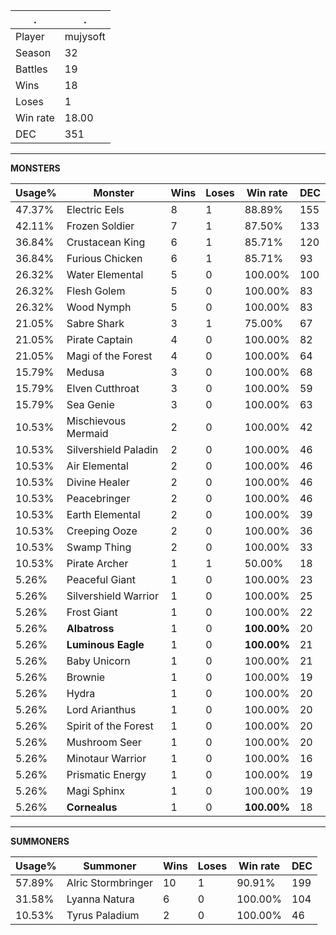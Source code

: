 .|.
|-|-
Player|mujysoft
Season|32
Battles|19
Wins|18
Loses|1
Win rate|18.00
DEC|351

---
**MONSTERS**

Usage%|Monster|Wins|Loses|Win rate|DEC|
-|-|-|-|-|-|
47.37%|Electric Eels|8|1|88.89%|155|
42.11%|Frozen Soldier|7|1|87.50%|133|
36.84%|Crustacean King|6|1|85.71%|120|
36.84%|Furious Chicken|6|1|85.71%|93|
26.32%|Water Elemental|5|0|100.00%|100|
26.32%|Flesh Golem|5|0|100.00%|83|
26.32%|Wood Nymph|5|0|100.00%|83|
21.05%|Sabre Shark|3|1|75.00%|67|
21.05%|Pirate Captain|4|0|100.00%|82|
21.05%|Magi of the Forest|4|0|100.00%|64|
15.79%|Medusa|3|0|100.00%|68|
15.79%|Elven Cutthroat|3|0|100.00%|59|
15.79%|Sea Genie|3|0|100.00%|63|
10.53%|Mischievous Mermaid|2|0|100.00%|42|
10.53%|Silvershield Paladin|2|0|100.00%|46|
10.53%|Air Elemental|2|0|100.00%|46|
10.53%|Divine Healer|2|0|100.00%|46|
10.53%|Peacebringer|2|0|100.00%|46|
10.53%|Earth Elemental|2|0|100.00%|39|
10.53%|Creeping Ooze|2|0|100.00%|36|
10.53%|Swamp Thing|2|0|100.00%|33|
10.53%|Pirate Archer|1|1|50.00%|18|
5.26%|Peaceful Giant|1|0|100.00%|23|
5.26%|Silvershield Warrior|1|0|100.00%|25|
5.26%|Frost Giant|1|0|100.00%|22|
5.26%|**Albatross**|1|0|**100.00%**|20|
5.26%|**Luminous Eagle**|1|0|**100.00%**|21|
5.26%|Baby Unicorn|1|0|100.00%|21|
5.26%|Brownie|1|0|100.00%|19|
5.26%|Hydra|1|0|100.00%|20|
5.26%|Lord Arianthus|1|0|100.00%|20|
5.26%|Spirit of the Forest|1|0|100.00%|20|
5.26%|Mushroom Seer|1|0|100.00%|20|
5.26%|Minotaur Warrior|1|0|100.00%|16|
5.26%|Prismatic Energy|1|0|100.00%|19|
5.26%|Magi Sphinx|1|0|100.00%|19|
5.26%|**Cornealus**|1|0|**100.00%**|18|

---
**SUMMONERS**

Usage%|Summoner|Wins|Loses|Win rate|DEC|
-|-|-|-|-|-|
57.89%|Alric Stormbringer|10|1|90.91%|199|
31.58%|Lyanna Natura|6|0|100.00%|104|
10.53%|Tyrus Paladium|2|0|100.00%|46|
